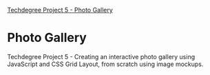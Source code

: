 [Techdegree Project 5 - Photo Gallery](https://gracemarsh.github.io/accessible-form/)

# Photo Gallery
Techdegree Project 5 - Creating an interactive photo gallery using JavaScript and CSS Grid Layout, from scratch using image mockups.
